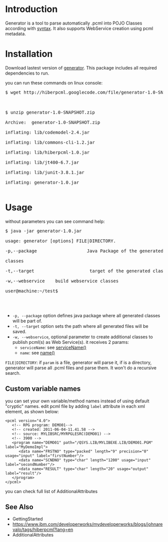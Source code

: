 # Introduction #

Generator is a tool to parse automatically .pcml into POJO Classes according with [syntax](http://publib.boulder.ibm.com/infocenter/iseries/v5r4/index.jsp?topic=%2Frzahh%2Fpcmlpgtg.htm). It also supports WebService creation using pcml metadata.


# Installation #

Download lastest version of [generator](http://code.google.com/p/hiberpcml/downloads/list). This package includes all required dependencies to run.

you can run these commands on linux console:

<pre>
$ wget http://hiberpcml.googlecode.com/file/generator-1.0-SNAPSHOT.zip<br>
<br>
$ unzip generator-1.0-SNAPSHOT.zip<br>
Archive:  generator-1.0-SNAPSHOT.zip<br>
inflating: lib/codemodel-2.4.jar<br>
inflating: lib/commons-cli-1.2.jar<br>
inflating: lib/hiberpcml-1.0.jar<br>
inflating: lib/jt400-6.7.jar<br>
inflating: lib/junit-3.8.1.jar<br>
inflating: generator-1.0.jar<br>
</pre>

# Usage #

without parameters you can see command help:
<pre>
$ java -jar generator-1.0.jar<br>
usage: generator [options] FILE|DIRECTORY.<br>
-p,--package <package>                  Java Package of the generated<br>
classes<br>
-t,--target <target>                    target of the generated classes<br>
-w,--webservice <serviceName service>   build webservice classes<br>
user@machine:~/test$<br>
<br>
</pre>

  * `-p, --package` option defines java package where all generated classes will be part of.
  * `-t, --target` option sets the path where all generated files will be saved.
  * `-w, --webservice`, optional parameter to create additional classes to publish pcml(s) as Web Service(s). it receives 2 params:
    * `serviceName`: see [serviceName()](http://download.oracle.com/javaee/5/api/javax/jws/WebService.html#serviceName%28%29)
    * `name`: see [name()](http://download.oracle.com/javaee/5/api/javax/jws/WebService.html#name%28%29)

`FILE|DIRECTORY`: if `param` is a file, generator will parse it, if is a directory, generator will parse all .pcml files and parse them. It won't do a recursive search.

## Custom variable names ##

you can set your own variable/method names instead of using default "cryptic" names. edit pcml file by adding `label` attribute in each xml element, as shown below:

```
<pcml version="4.0">
   <!-- RPG program: DEMO01-->
   <!-- created: 2011-06-04-11.41.58 -->
   <!-- source: MYLIBSRC/MYRPGLESRC(DEMO01) -->
   <!-- 3900 -->
   <program name="DEMO01" path="/QSYS.LIB/MYLIBEXE.LIB/DEMO01.PGM" label="MyDemoImpl">
      <data name="FRSTNO" type="packed" length="9" precision="0" usage="input" label="firstNumber"/>
      <data name="SCNDNO" type="char" length="1200" usage="input" label="secondNumber"/>
      <data name="RESULT" type="char" length="20" usage="output" label="result"/>
   </program>
</pcml>
```

you can check full list of AdditionalAttributes

## See Also ##
  * GettingStarted
  * https://www.ibm.com/developerworks/mydeveloperworks/blogs/johnarevalo/tags/hiberpcml?lang=en
  * AdditionalAttributes